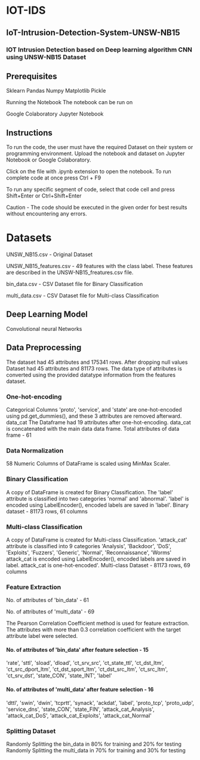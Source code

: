 # IOT-IDS

## IoT-Intrusion-Detection-System-UNSW-NB15
### IOT Intrusion Detection based on Deep learning algorithm CNN using UNSW-NB15 Dataset


## Prerequisites
Sklearn
Pandas
Numpy
Matplotlib
Pickle

Running the Notebook
The notebook can be run on

Google Colaboratory
Jupyter Notebook

## Instructions
To run the code, the user must have the required Dataset on their system or programming environment.
Upload the notebook and dataset on Jupyter Notebook or Google Colaboratory.

Click on the file with .ipynb extension to open the notebook. To run complete code at once press Ctrl + F9

To run any specific segment of code, select that code cell and press Shift+Enter or Ctrl+Shift+Enter

Caution - The code should be executed in the given order for best results without encountering any errors.

# Datasets
UNSW_NB15.csv - Original Dataset

UNSW_NB15_features.csv - 49 features with the class label. These features are described in the UNSW-NB15_freatures.csv file.

bin_data.csv - CSV Dataset file for Binary Classification

multi_data.csv - CSV Dataset file for Multi-class Classification


## Deep Learning Model
Convolutional neural Networks 

## Data Preprocessing
The dataset had 45 attributes and 175341 rows.
After dropping null values Dataset had 45 attributes and 81173 rows.
The data type of attributes is converted using the provided datatype information from the features dataset.

### One-hot-encoding
Categorical Columns 'proto', 'service', and 'state' are one-hot-encoded using pd.get_dummies(), and these 3 attributes are removed afterward.
data_cat The Dataframe had 19 attributes after one-hot-encoding.
data_cat is concatenated with the main data data frame.
Total attributes of data frame - 61

### Data Normalization
58 Numeric Columns of DataFrame is scaled using MinMax Scaler.

### Binary Classification

A copy of DataFrame is created for Binary Classification.
The 'label' attribute is classified into two categories 'normal' and 'abnormal'.
'label' is encoded using LabelEncoder(), encoded labels are saved in 'label'.
Binary dataset - 81173 rows, 61 columns

### Multi-class Classification
A copy of DataFrame is created for Multi-class Classification.
'attack_cat' attribute is classified into 9 categories 'Analysis', 'Backdoor', 'DoS', 'Exploits', 'Fuzzers', 'Generic', 'Normal', 'Reconnaissance', 'Worms'
attack_cat is encoded using LabelEncoder(), encoded labels are saved in label.
attack_cat is one-hot-encoded'.
Multi-class Dataset - 81173 rows, 69 columns

### Feature Extraction
No. of attributes of 'bin_data' - 61

No. of attributes of 'multi_data' - 69

The Pearson Correlation Coefficient method is used for feature extraction.
The attributes with more than 0.3 correlation coefficient with the target attribute label were selected.

#### No. of attributes of 'bin_data' after feature selection - 15
'rate', 'sttl', 'sload', 'dload', 'ct_srv_src', 'ct_state_ttl', 'ct_dst_ltm', 'ct_src_dport_ltm', 'ct_dst_sport_ltm', 'ct_dst_src_ltm', 'ct_src_ltm', 'ct_srv_dst', 'state_CON', 'state_INT', 'label'

#### No. of attributes of 'multi_data' after feature selection - 16
'dttl', 'swin', 'dwin', 'tcprtt', 'synack', 'ackdat', 'label', 'proto_tcp', 'proto_udp', 'service_dns', 'state_CON', 'state_FIN', 'attack_cat_Analysis', 'attack_cat_DoS', 'attack_cat_Exploits', 'attack_cat_Normal'

### Splitting Dataset
Randomly Splitting the bin_data in 80% for training and 20% for testing
Randomly Splitting the multi_data in 70% for training and 30% for testing
